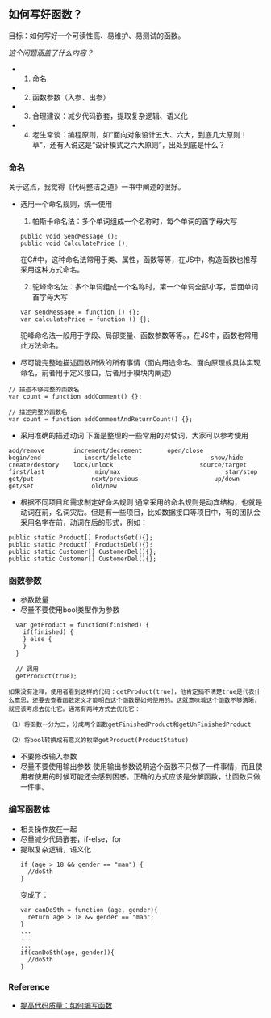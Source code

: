 ## 如何写好函数？

目标：如何写好一个可读性高、易维护、易测试的函数。

*这个问题涵盖了什么内容？*

  * 1. 命名
  * 2. 函数参数（入参、出参）
  * 3. 合理建议：减少代码嵌套，提取复杂逻辑、语义化
  * 4. 老生常谈：编程原则，如“面向对象设计五大、六大，到底几大原则！草”，还有人说这是“设计模式之六大原则”，出处到底是什么？

### 命名

关于这点，我觉得《代码整洁之道》一书中阐述的很好。

  * 选用一个命名规则，统一使用
    1. 帕斯卡命名法：多个单词组成一个名称时，每个单词的首字母大写
    ```
    public void SendMessage ();
    public void CalculatePrice ();
    ```
    在C#中，这种命名法常用于类、属性，函数等等，在JS中，构造函数也推荐采用这种方式命名。

    2. 驼峰命名法：多个单词组成一个名称时，第一个单词全部小写，后面单词首字母大写
    ```
    var sendMessage = function () {};
    var calculatePrice = function () {};
    ```
    驼峰命名法一般用于字段、局部变量、函数参数等等。，在JS中，函数也常用此方法命名。

  * 尽可能完整地描述函数所做的所有事情（面向用途命名、面向原理或具体实现命名，前者用于定义接口，后者用于模块内阐述）
  ```
  // 描述不够完整的函数名
  var count = function addComment() {};

  // 描述完整的函数名
  var count = function addCommentAndReturnCount() {};
  ```

  * 采用准确的描述动词
  下面是整理的一些常用的对仗词，大家可以参考使用
  ```
  add/remove        increment/decrement       open/close
  begin/end            insert/delete                      show/hide
  create/destory    lock/unlock                        source/target
  first/last              min/max                             star/stop
  get/put                next/previous                     up/down     
  get/set                old/new
  ```

  * 根据不同项目和需求制定好命名规则
  通常采用的命名规则是动宾结构，也就是动词在前，名词灾后。但是有一些项目，比如数据接口等项目中，有的团队会采用名字在前，动词在后的形式，例如：
  ```
  public static Product[] ProductsGet(){};
  public static Product[] ProductsDel(){};
  public static Customer[] CustomerDel(){};
  public static Customer[] CustomerDel(){};
  ```

### 函数参数
  * 参数数量
  * 尽量不要使用bool类型作为参数
  ```
    var getProduct = function(finished) {
      if(finished) {
      } else {
      }
    }

    // 调用
    getProduct(true);
  ```
    如果没有注释，使用者看到这样的代码：getProduct(true)，他肯定搞不清楚true是代表什么意思，还要去查看函数定义才能明白这个函数是如何使用的。这就意味着这个函数不够清晰，就应该考虑去优化它。通常有两种方式去优化它：

    （1）将函数一分为二，分成两个函数getFinishedProduct和getUnFinishedProduct

    （2）将bool转换成有意义的枚举getProduct(ProductStatus)

  * 不要修改输入参数
  * 尽量不要使用输出参数
    使用输出参数说明这个函数不只做了一件事情，而且使用者使用的时候可能还会感到困惑。正确的方式应该是分解函数，让函数只做一件事。

### 编写函数体
  * 相关操作放在一起
  * 尽量减少代码嵌套，if-else，for
  * 提取复杂逻辑，语义化
    ```
    if (age > 18 && gender == "man") {
      //doSth
    }
    ```
    变成了：
    ```
    var canDoSth = function (age, gender){
      return age > 18 && gender == "man";
    }
    ...
    ...
    ...
    if(canDoSth(age, gender)){
      //doSth
    }
    ```

### Reference

  * [提高代码质量：如何编写函数](http://www.tuicool.com/articles/FVf2qyY)

